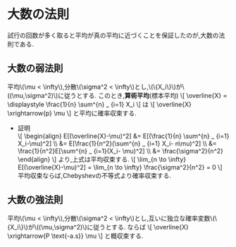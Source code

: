 # 大数の法則
試行の回数が多く取ると平均が真の平均に近づくことを保証したのが,大数の法則である.

## 大数の弱法則
平均\\(\mu < \infty\\),分散\\(\sigma^2 < \infty\\)とし,\\(\\{X_i\\}\\)が\\((\mu,\sigma^2)\\)に従うとする.
このとき,**算術平均**(標本平均)
\\[
\overline{X} = \displaystyle \frac{1}{n} \sum^{n} _ {i=1} X_i
\\]
は
\\[
	\overline{X} \xrightarrow{p} \mu
\\]
と平均に確率収束する.

- 証明  
  \\[
  \begin{align}
E[(\overline{X}-\mu)^2] &=  E[(\frac{1}{n} \sum^{n} _ {i=1} X_i-\mu)^2] \\\\
&=  E[\frac{1}{n^2}(\sum^{n} _ {i=1} X_i- n\mu)^2] \\\\
&=  \frac{1}{n^2}E[\sum^{n} _ {i=1}(X_i- \mu)^2] \\\\
&= \frac{\sigma^2}{n^2}
  \end{align}
  \\]
より,上式は平均収束する.
\\[
\lim_{n \to \infty} E[(\overline{X}-\mu)^2] = \lim_{n \to \infty} \frac{\sigma^2}{n^2} = 0
\\]
平均収束ならば,Chebyshevの不等式より確率収束する.

## 大数の強法則
平均\\(\mu < \infty\\),分散\\(\sigma^2 < \infty\\)とし,互いに独立な確率変数\\(\\{X_i\\}\\)が\\((\mu,\sigma^2)\\)に従うとする.
ならば
\\[
\\overline{X} \xrightarrow{P \text{-a.s}} \mu
\\]
と概収束する.
